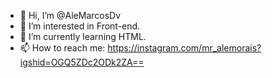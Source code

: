 - 👋 Hi, I’m @AleMarcosDv
- 👀 I’m interested in Front-end.
- 🌱 I’m currently learning HTML.
- 📫 How to reach me: <a> https://instagram.com/mr_alemorais?igshid=OGQ5ZDc2ODk2ZA== </a>

<!---
AleMarcosDv/AleMarcosDv is a ✨ special ✨ repository because its `README.md` (this file) appears on your GitHub profile.
You can click the Preview link to take a look at your changes.
--->
